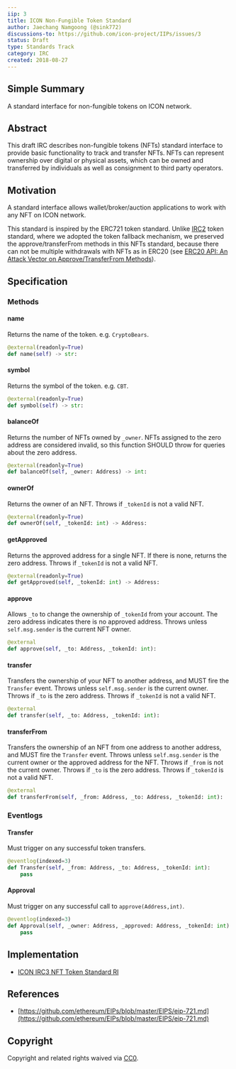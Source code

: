 ```yaml
---
iip: 3
title: ICON Non-Fungible Token Standard
author: Jaechang Namgoong (@sink772)
discussions-to: https://github.com/icon-project/IIPs/issues/3
status: Draft
type: Standards Track
category: IRC
created: 2018-08-27
---
```


## Simple Summary
A standard interface for non-fungible tokens on ICON network.

## Abstract
This draft IRC describes non-fungible tokens (NFTs) standard interface to provide basic functionality to track and transfer NFTs.
NFTs can represent ownership over digital or physical assets, which can be owned and transferred by individuals as well as consignment to third party operators.

## Motivation
A standard interface allows wallet/broker/auction applications to work with any NFT on ICON network.

This standard is inspired by the ERC721 token standard. Unlike [IRC2](https://github.com/icon-project/IIPs/blob/master/IIPS/iip-2.md) token standard, where we adopted the token fallback mechanism, we preserved the approve/transferFrom methods in this NFTs standard, because there can not be multiple withdrawals with NFTs as in ERC20 (see [ERC20 API: An Attack Vector on Approve/TransferFrom Methods](https://docs.google.com/document/d/1YLPtQxZu1UAvO9cZ1O2RPXBbT0mooh4DYKjA_jp-RLM/edit)).

## Specification

### Methods

#### name
Returns the name of the token. e.g. `CryptoBears`.
```python
@external(readonly=True)
def name(self) -> str:
```

#### symbol
Returns the symbol of the token. e.g. `CBT`.
```python
@external(readonly=True)
def symbol(self) -> str:
```

#### balanceOf
Returns the number of NFTs owned by `_owner`. NFTs assigned to the zero address are considered invalid, so this function SHOULD throw for queries about the zero address.
```python
@external(readonly=True)
def balanceOf(self, _owner: Address) -> int:
```

#### ownerOf
Returns the owner of an NFT.  Throws if `_tokenId` is not a valid NFT.
```python
@external(readonly=True)
def ownerOf(self, _tokenId: int) -> Address:
```

#### getApproved
Returns the approved address for a single NFT. If there is none, returns the zero address. Throws if `_tokenId` is not a valid NFT.
```python
@external(readonly=True)
def getApproved(self, _tokenId: int) -> Address:
```

#### approve
Allows `_to` to change the ownership of `_tokenId` from your account. The zero address indicates there is no approved address.  Throws unless `self.msg.sender` is the current NFT owner.
```python
@external
def approve(self, _to: Address, _tokenId: int):
```

#### transfer
Transfers the ownership of your NFT to another address, and MUST fire the `Transfer` event. Throws unless `self.msg.sender` is the current owner.  Throws if `_to` is the zero address.  Throws if `_tokenId` is not a valid NFT.
```python
@external
def transfer(self, _to: Address, _tokenId: int):
```

#### transferFrom
Transfers the ownership of an NFT from one address to another address, and MUST fire the `Transfer` event.  Throws unless `self.msg.sender` is the current owner or the approved address for the NFT.  Throws if `_from` is not the current owner. Throws if `_to` is the zero address. Throws if `_tokenId` is not a valid NFT.
```python
@external
def transferFrom(self, _from: Address, _to: Address, _tokenId: int):
```

### Eventlogs

#### Transfer
Must trigger on any successful token transfers.
```python
@eventlog(indexed=3)
def Transfer(self, _from: Address, _to: Address, _tokenId: int):
    pass
```

#### Approval
Must trigger on any successful call to `approve(Address,int)`.
```python
@eventlog(indexed=3)
def Approval(self, _owner: Address, _approved: Address, _tokenId: int):
    pass
```

## Implementation
* [ICON IRC3 NFT Token Standard RI](https://github.com/icon2infiniti/Samples/tree/master/IRC3)

## References
* [https://github.com/ethereum/EIPs/blob/master/EIPS/eip-721.md](https://github.com/ethereum/EIPs/blob/master/EIPS/eip-721.md)

## Copyright
Copyright and related rights waived via [CC0](https://creativecommons.org/publicdomain/zero/1.0/).
